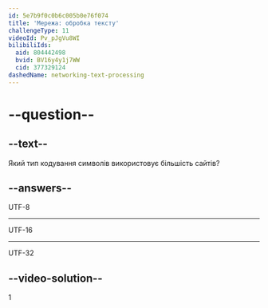 ```yaml
---
id: 5e7b9f0c0b6c005b0e76f074
title: 'Мережа: обробка тексту'
challengeType: 11
videoId: Pv_pJgVu8WI
bilibiliIds:
  aid: 804442498
  bvid: BV16y4y1j7WW
  cid: 377329124
dashedName: networking-text-processing
---
```


# --question--

## --text--

Який тип кодування символів використовує більшість сайтів?

## --answers--

UTF-8

---

UTF-16

---

UTF-32

## --video-solution--

1


